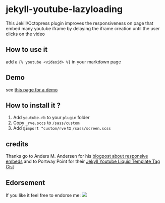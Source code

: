 jekyll-youtube-lazyloading
==========================

This Jekill/Octopress plugin improves the responsiveness on page that embed many youtube iframe by delaying the iframe creation until the user clicks on the video

## How to use it 

add a ```{% youtube <videoid> %}``` in your markdown page

## Demo 
  
see [this page for a demo](http://erossignon.github.com/blog/2012/11/22/10-awsome-applications-with-raspberry-pi/)


## How to install it ?

1. Add ```youtube.rb``` to your ```plugin``` folder
2. Copy ```_rve.sccs``` to ```/sass/custom```
3. Add ```@import "custom/rve``` to  ```/sass/screen.scss```

## credits

Thanks go to Anders M. Andersen for his [blogpost about responsive embeds](http://amobil.se/2011/11/responsive-embeds/) and to Portway Point for their [Jekyll Youtube Liquid Template Tag Gist](http://www.portwaypoint.co.uk/jekyll-youtube-liquid-template-tag-gist/)

## Edorsement

If you like it feel free to endorse me: [![](http://api.coderwall.com/erossignon/endorsecount.png)](http://coderwall.com/erossignon)
